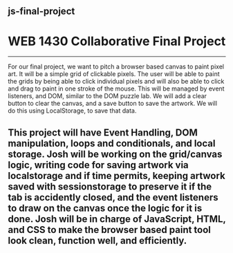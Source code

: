 ## js-final-project
# WEB 1430 Collaborative Final Project

---

For our final project, we want to pitch a browser based canvas to paint pixel art. It will be a simple grid of clickable pixels. The user will be able to paint the grids by being able to click individual pixels and will also be able to click and drag to paint in one stroke of the mouse. This will be managed by event listeners, and DOM, similar to the DOM puzzle lab. We will add a clear button to clear the canvas, and a save button to save the artwork. We will do this using LocalStorage, to save that data.

This project will have Event Handling, DOM manipulation, loops and conditionals, and local storage. Josh will be working on the grid/canvas logic, writing code for saving artwork via localstorage and if time permits, keeping artwork saved with sessionstorage to preserve it if the tab is accidently closed, and the event listeners to draw on the canvas once the logic for it is done. Josh will be in charge of JavaScript, HTML, and CSS to make the browser based paint tool look clean, function well, and efficiently.
---

